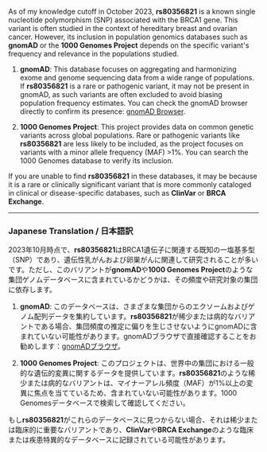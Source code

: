 As of my knowledge cutoff in October 2023, **rs80356821** is a known single nucleotide polymorphism (SNP) associated with the BRCA1 gene. This variant is often studied in the context of hereditary breast and ovarian cancer. However, its inclusion in population genomics databases such as **gnomAD** or the **1000 Genomes Project** depends on the specific variant's frequency and relevance in the populations studied.

1. **gnomAD**: This database focuses on aggregating and harmonizing exome and genome sequencing data from a wide range of populations. If **rs80356821** is a rare or pathogenic variant, it may not be present in gnomAD, as such variants are often excluded to avoid biasing population frequency estimates. You can check the gnomAD browser directly to confirm its presence: [gnomAD Browser](https://gnomad.broadinstitute.org/).

2. **1000 Genomes Project**: This project provides data on common genetic variants across global populations. Rare or pathogenic variants like **rs80356821** are less likely to be included, as the project focuses on variants with a minor allele frequency (MAF) >1%. You can search the 1000 Genomes database to verify its inclusion.

If you are unable to find **rs80356821** in these databases, it may be because it is a rare or clinically significant variant that is more commonly cataloged in clinical or disease-specific databases, such as **ClinVar** or **BRCA Exchange**.

---

### Japanese Translation / 日本語訳

2023年10月時点で、**rs80356821**はBRCA1遺伝子に関連する既知の一塩基多型（SNP）であり、遺伝性乳がんおよび卵巣がんに関連して研究されることが多いです。ただし、このバリアントが**gnomAD**や**1000 Genomes Project**のような集団ゲノムデータベースに含まれているかどうかは、その頻度や研究対象の集団に依存します。

1. **gnomAD**: このデータベースは、さまざまな集団からのエクソームおよびゲノム配列データを集約しています。**rs80356821**が稀少または病的なバリアントである場合、集団頻度の推定に偏りを生じさせないようにgnomADに含まれていない可能性があります。gnomADブラウザで直接確認することをお勧めします：[gnomADブラウザ](https://gnomad.broadinstitute.org/)。

2. **1000 Genomes Project**: このプロジェクトは、世界中の集団における一般的な遺伝的変異に関するデータを提供しています。**rs80356821**のような稀少または病的なバリアントは、マイナーアレル頻度（MAF）が1%以上の変異に焦点を当てているため、含まれていない可能性があります。1000 Genomesデータベースで検索して確認してください。

もし**rs80356821**がこれらのデータベースに見つからない場合、それは稀少または臨床的に重要なバリアントであり、**ClinVar**や**BRCA Exchange**のような臨床または疾患特異的なデータベースに記録されている可能性があります。

